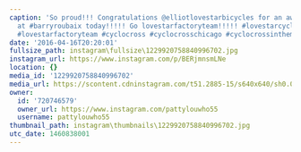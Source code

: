 ```yaml
---
caption: 'So proud!!! Congratulations @elliotlovestarbicycles for an awesome showing
  at #barryroubaix today!!!!! Go lovestarfactoryteam!!!!! #lovestarcyclingteam #lovestarbicyclebags
  #lovestarfactoryteam #cyclocross #cyclocrosschicago #cyclocrossinthemidwest'
date: '2016-04-16T20:20:01'
fullsize_path: instagram\fullsize\1229920758840996702.jpg
instagram_url: https://www.instagram.com/p/BERjmnsmLNe
location: {}
media_id: '1229920758840996702'
media_url: https://scontent.cdninstagram.com/t51.2885-15/s640x640/sh0.08/e35/12905249_514658925402401_623630056_n.jpg?ig_cache_key=MTIyOTkyMDc1ODg0MDk5NjcwMg%3D%3D.2
owner:
  id: '720746579'
  owner_url: https://www.instagram.com/pattylouwho55
  username: pattylouwho55
thumbnail_path: instagram\thumbnails\1229920758840996702.jpg
utc_date: 1460838001
---
```

